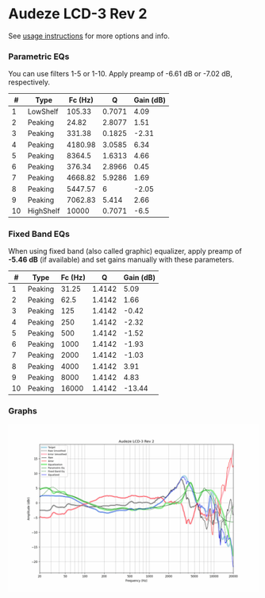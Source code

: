 # Audeze LCD-3 Rev 2
See [usage instructions](https://github.com/jaakkopasanen/AutoEq#usage) for more options and info.

### Parametric EQs
You can use filters 1-5 or 1-10. Apply preamp of -6.61 dB or -7.02 dB, respectively.

|   # | Type      |   Fc (Hz) |      Q |   Gain (dB) |
|-----|-----------|-----------|--------|-------------|
|   1 | LowShelf  |    105.33 | 0.7071 |        4.09 |
|   2 | Peaking   |     24.82 | 2.8077 |        1.51 |
|   3 | Peaking   |    331.38 | 0.1825 |       -2.31 |
|   4 | Peaking   |   4180.98 | 3.0585 |        6.34 |
|   5 | Peaking   |   8364.5  | 1.6313 |        4.66 |
|   6 | Peaking   |    376.34 | 2.8966 |        0.45 |
|   7 | Peaking   |   4668.82 | 5.9286 |        1.69 |
|   8 | Peaking   |   5447.57 | 6      |       -2.05 |
|   9 | Peaking   |   7062.83 | 5.414  |        2.66 |
|  10 | HighShelf |  10000    | 0.7071 |       -6.5  |

### Fixed Band EQs
When using fixed band (also called graphic) equalizer, apply preamp of **-5.46 dB** (if available) and set gains manually with these parameters.

|   # | Type    |   Fc (Hz) |      Q |   Gain (dB) |
|-----|---------|-----------|--------|-------------|
|   1 | Peaking |     31.25 | 1.4142 |        5.09 |
|   2 | Peaking |     62.5  | 1.4142 |        1.66 |
|   3 | Peaking |    125    | 1.4142 |       -0.42 |
|   4 | Peaking |    250    | 1.4142 |       -2.32 |
|   5 | Peaking |    500    | 1.4142 |       -1.52 |
|   6 | Peaking |   1000    | 1.4142 |       -1.93 |
|   7 | Peaking |   2000    | 1.4142 |       -1.03 |
|   8 | Peaking |   4000    | 1.4142 |        3.91 |
|   9 | Peaking |   8000    | 1.4142 |        4.83 |
|  10 | Peaking |  16000    | 1.4142 |      -13.44 |

### Graphs
![](./Audeze%20LCD-3%20Rev%202.png)
